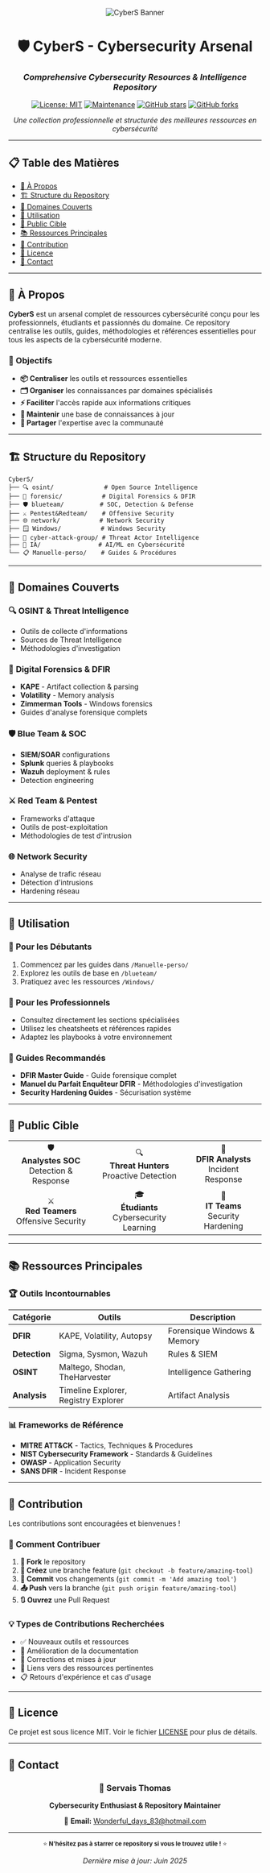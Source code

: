 <div align="center">

![CyberS Banner](cybers.png)

# 🛡️ CyberS - Cybersecurity Arsenal
### *Comprehensive Cybersecurity Resources & Intelligence Repository*

[![License: MIT](https://img.shields.io/badge/License-MIT-blue.svg)](https://opensource.org/licenses/MIT)
[![Maintenance](https://img.shields.io/badge/Maintained%3F-yes-green.svg)](https://GitHub.com/servais1983/CyberS/graphs/commit-activity)
[![GitHub stars](https://img.shields.io/github/stars/servais1983/CyberS.svg?style=social&label=Star)](https://GitHub.com/servais1983/CyberS/stargazers/)
[![GitHub forks](https://img.shields.io/github/forks/servais1983/CyberS.svg?style=social&label=Fork)](https://GitHub.com/servais1983/CyberS/network/)

*Une collection professionnelle et structurée des meilleures ressources en cybersécurité*

</div>

---

## 📋 Table des Matières

- [🎯 À Propos](#-à-propos)
- [🏗️ Structure du Repository](#️-structure-du-repository)
- [🔧 Domaines Couverts](#-domaines-couverts)
- [🚀 Utilisation](#-utilisation)
- [👥 Public Cible](#-public-cible)
- [📚 Ressources Principales](#-ressources-principales)
- [🤝 Contribution](#-contribution)
- [📄 Licence](#-licence)
- [📧 Contact](#-contact)

---

## 🎯 À Propos

**CyberS** est un arsenal complet de ressources cybersécurité conçu pour les professionnels, étudiants et passionnés du domaine. Ce repository centralise les outils, guides, méthodologies et références essentielles pour tous les aspects de la cybersécurité moderne.

### 🌟 Objectifs

- **📦 Centraliser** les outils et ressources essentielles
- **🗂️ Organiser** les connaissances par domaines spécialisés  
- **⚡ Faciliter** l'accès rapide aux informations critiques
- **🔄 Maintenir** une base de connaissances à jour
- **🤝 Partager** l'expertise avec la communauté

---

## 🏗️ Structure du Repository

```
CyberS/
├── 🔍 osint/              # Open Source Intelligence
├── 🔬 forensic/           # Digital Forensics & DFIR
├── 🛡️ blueteam/          # SOC, Detection & Defense
├── ⚔️ Pentest&Redteam/    # Offensive Security
├── 🌐 network/           # Network Security
├── 🪟 Windows/           # Windows Security
├── 🔐 cyber-attack-group/ # Threat Actor Intelligence
├── 🤖 IA/                # AI/ML en Cybersécurité
└── 📋 Manuelle-perso/    # Guides & Procédures
```

---

## 🔧 Domaines Couverts

### 🔍 **OSINT & Threat Intelligence**
- Outils de collecte d'informations
- Sources de Threat Intelligence
- Méthodologies d'investigation

### 🔬 **Digital Forensics & DFIR**
- **KAPE** - Artifact collection & parsing
- **Volatility** - Memory analysis
- **Zimmerman Tools** - Windows forensics
- Guides d'analyse forensique complets

### 🛡️ **Blue Team & SOC**
- **SIEM/SOAR** configurations
- **Splunk** queries & playbooks
- **Wazuh** deployment & rules
- Detection engineering

### ⚔️ **Red Team & Pentest**
- Frameworks d'attaque
- Outils de post-exploitation
- Méthodologies de test d'intrusion

### 🌐 **Network Security**
- Analyse de trafic réseau
- Détection d'intrusions
- Hardening réseau

---

## 🚀 Utilisation

### 🔰 Pour les Débutants
1. Commencez par les guides dans `/Manuelle-perso/`
2. Explorez les outils de base en `/blueteam/`
3. Pratiquez avec les ressources `/Windows/`

### 🎯 Pour les Professionnels
- Consultez directement les sections spécialisées
- Utilisez les cheatsheets et références rapides
- Adaptez les playbooks à votre environnement

### 📖 Guides Recommandés
- **DFIR Master Guide** - Guide forensique complet
- **Manuel du Parfait Enquêteur DFIR** - Méthodologies d'investigation
- **Security Hardening Guides** - Sécurisation système

---

## 👥 Public Cible

<table>
<tr>
<td align="center">🛡️<br><b>Analystes SOC</b><br>Detection & Response</td>
<td align="center">🔍<br><b>Threat Hunters</b><br>Proactive Detection</td>
<td align="center">🔬<br><b>DFIR Analysts</b><br>Incident Response</td>
</tr>
<tr>
<td align="center">⚔️<br><b>Red Teamers</b><br>Offensive Security</td>
<td align="center">🎓<br><b>Étudiants</b><br>Cybersecurity Learning</td>
<td align="center">🏢<br><b>IT Teams</b><br>Security Hardening</td>
</tr>
</table>

---

## 📚 Ressources Principales

### 🏆 **Outils Incontournables**

| Catégorie | Outils | Description |
|-----------|--------|-------------|
| **DFIR** | KAPE, Volatility, Autopsy | Forensique Windows & Memory |
| **Detection** | Sigma, Sysmon, Wazuh | Rules & SIEM |
| **OSINT** | Maltego, Shodan, TheHarvester | Intelligence Gathering |
| **Analysis** | Timeline Explorer, Registry Explorer | Artifact Analysis |

### 📊 **Frameworks de Référence**
- **MITRE ATT&CK** - Tactics, Techniques & Procedures
- **NIST Cybersecurity Framework** - Standards & Guidelines  
- **OWASP** - Application Security
- **SANS DFIR** - Incident Response

---

## 🤝 Contribution

Les contributions sont encouragées et bienvenues ! 

### 🔄 Comment Contribuer

1. **🍴 Fork** le repository
2. **🌿 Créez** une branche feature (`git checkout -b feature/amazing-tool`)
3. **💾 Commit** vos changements (`git commit -m 'Add amazing tool'`)
4. **📤 Push** vers la branche (`git push origin feature/amazing-tool`)
5. **🔃 Ouvrez** une Pull Request

### 💡 Types de Contributions Recherchées
- ✅ Nouveaux outils et ressources
- 📝 Amélioration de la documentation
- 🐛 Corrections et mises à jour
- 🔗 Liens vers des ressources pertinentes
- 📋 Retours d'expérience et cas d'usage

---

## 📄 Licence

Ce projet est sous licence MIT. Voir le fichier [LICENSE](LICENSE) pour plus de détails.

---

## 📧 Contact

<div align="center">

### 💌 **Servais Thomas**
**Cybersecurity Enthusiast & Repository Maintainer**

📧 **Email:** [Wonderful_days_83@hotmail.com](mailto:Wonderful_days_83@hotmail.com)

---

<sub>⭐ **N'hésitez pas à starrer ce repository si vous le trouvez utile !** ⭐</sub>

*Dernière mise à jour: Juin 2025*

</div>